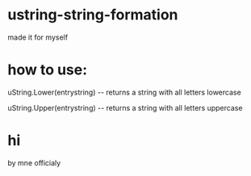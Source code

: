 # ustring-string-formation
made it for myself

# how to use:

uString.Lower(entrystring) -- returns a string with all letters lowercase

uString.Upper(entrystring) -- returns a string with all letters uppercase

# hi
by mne officialy

